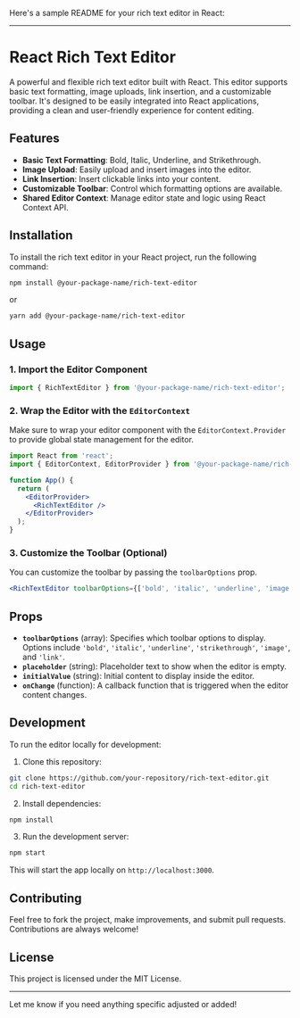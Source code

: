 Here's a sample README for your rich text editor in React:

---

# React Rich Text Editor

A powerful and flexible rich text editor built with React. This editor supports basic text formatting, image uploads, link insertion, and a customizable toolbar. It's designed to be easily integrated into React applications, providing a clean and user-friendly experience for content editing.

## Features

* **Basic Text Formatting**: Bold, Italic, Underline, and Strikethrough.
* **Image Upload**: Easily upload and insert images into the editor.
* **Link Insertion**: Insert clickable links into your content.
* **Customizable Toolbar**: Control which formatting options are available.
* **Shared Editor Context**: Manage editor state and logic using React Context API.

## Installation

To install the rich text editor in your React project, run the following command:

```bash
npm install @your-package-name/rich-text-editor
```

or

```bash
yarn add @your-package-name/rich-text-editor
```

## Usage

### 1. Import the Editor Component

```jsx
import { RichTextEditor } from '@your-package-name/rich-text-editor';
```

### 2. Wrap the Editor with the `EditorContext`

Make sure to wrap your editor component with the `EditorContext.Provider` to provide global state management for the editor.

```jsx
import React from 'react';
import { EditorContext, EditorProvider } from '@your-package-name/rich-text-editor';

function App() {
  return (
    <EditorProvider>
      <RichTextEditor />
    </EditorProvider>
  );
}
```

### 3. Customize the Toolbar (Optional)

You can customize the toolbar by passing the `toolbarOptions` prop.

```jsx
<RichTextEditor toolbarOptions={['bold', 'italic', 'underline', 'image', 'link']} />
```

## Props

* **`toolbarOptions`** (array): Specifies which toolbar options to display. Options include `'bold'`, `'italic'`, `'underline'`, `'strikethrough'`, `'image'`, and `'link'`.
* **`placeholder`** (string): Placeholder text to show when the editor is empty.
* **`initialValue`** (string): Initial content to display inside the editor.
* **`onChange`** (function): A callback function that is triggered when the editor content changes.

## Development

To run the editor locally for development:

1. Clone this repository:

```bash
git clone https://github.com/your-repository/rich-text-editor.git
cd rich-text-editor
```

2. Install dependencies:

```bash
npm install
```

3. Run the development server:

```bash
npm start
```

This will start the app locally on `http://localhost:3000`.

## Contributing

Feel free to fork the project, make improvements, and submit pull requests. Contributions are always welcome!

## License

This project is licensed under the MIT License.

---

Let me know if you need anything specific adjusted or added!
